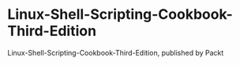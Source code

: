 # Linux-Shell-Scripting-Cookbook-Third-Edition
Linux-Shell-Scripting-Cookbook-Third-Edition, published by Packt
